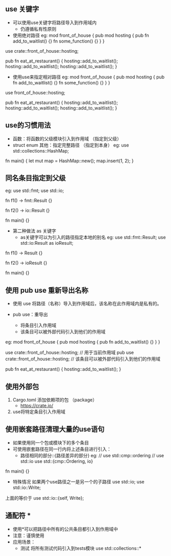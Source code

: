 ## use 关键字
- 可以使用use关键字将路径导入到作用域内
  - 仍遵循私有性原则
- 使用绝对路径
eg: 
mod front_of_house {
  pub mod hosting {
    pub fn add_to_waitlist() {}
    fn some_function() {}
  }
}

use crate::front_of_house::hosting;

pub fn eat_at_restaurant() {
  hosting::add_to_waitlist();
  hosting::add_to_waitlist();
  hosting::add_to_waitlist();
}

- 使用use来指定相对路径 eg:
mod front_of_house {
  pub mod hosting {
    pub fn add_to_waitlist() {}
    fn some_function() {}
  }
}

use front_of_house::hosting;

pub fn eat_at_restaurant() {
  hosting::add_to_waitlist();
  hosting::add_to_waitlist();
  hosting::add_to_waitlist();
}

## use的习惯用法
- 函数：将函数的父级模块引入到作用域 （指定到父级）
- struct enum 其他：指定完整路径 （指定到本身）
eg:
use std::collections::HashMap;

fn main() {
  let mut map = HashMap::new();
  map.insert(1, 2);
}

## 同名条目指定到父级
eg:
use std::fmt;
use std::io;

fn f1() -> fmt::Result {}

fn f2() -> io::Result {}

fn main() {}

- 第二种做法 as 关键字
  - as关键字可以为引入的路径指定本地的别名
eg:
use std::fmt::Result;
use std::io:Result as ioResult;

fn f1() -> Result {}

fn f2() -> ioResult {}

fn main() {}


## 使用 pub use 重新导出名称
- 使用 use 将路径（名称）导入到作用域后，该名称在此作用域内是私有的。

- pub use：重导出
  - 将条目引入作用域
  - 该条目可以被外部代码引入到他们的作用域

eg:
mod front_of_house {
  pub mod hosting {
    pub fn add_to_waitlist() {}
  }
}

use crate::front_of_house::hosting;  // 用于当前作用域
pub use crate::front_of_house::hosting; // 该条目可以被外部代码引入到他们的作用域

pub fn eat_at_restaurant() {
  hosting::add_to_waitlist();
}

## 使用外部包
1. Cargo.toml 添加依赖项的包 （package）
   - https://crate.io/
2. use将特定条目引入作用域


## 使用嵌套路径清理大量的use语句
- 如果使用同一个包或模块下的多个条目
- 可使用嵌套路径在同一行内将上述条目进行引入：
  - 路径相同的部分::{路径差异的部分}
eg:
// use std::cmp::ordering
// use std::io
use std::{cmp::Ordering, io}

fn main() {}

- 特殊情况 如果两个use路径之一是另一个的子路径
use std::io;
use std::io::Write;

上面的等价于 use std::io::{self, Write};

## 通配符 *
- 使用*可以把路径中所有的公共条目都引入到作用域中
- 注意：谨慎使用
- 应用场景：
  - 测试 将所有测试代码引入到tests模块
use std::collections::*
